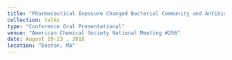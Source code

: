 ```yaml
---
title: "Pharmaceutical Exposure Changed Bacterial Community and Antibiotic Resistance Gene Profiles in Surface- and Overhead-Irrigated Greenhouse Lettuce"
collection: talks
type: "Conference Oral Presentational"
venue: "American Chemical Society National Meeting #256"
date: August 19-23 , 2018
location: "Boston, MA"
---
```

